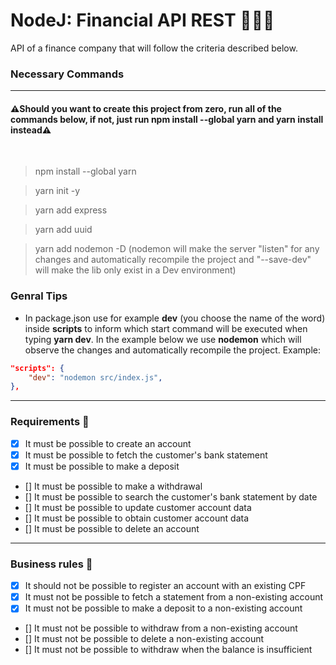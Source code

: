 # NodeJ: Financial API REST 🚀🚀🚀
API of a finance company that will follow the criteria described below.


### Necessary Commands 
---

#### ⚠️Should you want to create this project from zero, run all of the commands below, if not, just run **npm install --global yarn** and **yarn install** instead⚠️

<br>


> npm install --global yarn

> yarn init -y

> yarn add express

> yarn add uuid

> yarn add nodemon -D (nodemon will make the server "listen" for any changes and automatically recompile the project and "--save-dev" will make the lib only exist in a Dev environment)


### Genral Tips
- In package.json use for example **dev** (you choose the name of the word) inside **scripts** to inform which start command will be executed when typing **yarn dev**. In the example below we use **nodemon** which will observe the changes and automatically recompile the project. Example:

```json
"scripts": {
    "dev": "nodemon src/index.js",
},
```

---
### Requirements 📌

- [x] It must be possible to create an account
- [x] It must be possible to fetch the customer's bank statement
- [x] It must be possible to make a deposit
- [] It must be possible to make a withdrawal
- [] It must be possible to search the customer's bank statement by date
- [] It must be possible to update customer account data
- [] It must be possible to obtain customer account data
- [] It must be possible to delete an account

---
### Business rules 📌

- [x] It should not be possible to register an account with an existing CPF
- [x] It must not be possible to fetch a statement from a non-existing account
- [x] It must not be possible to make a deposit to a non-existing account
- [] It must not be possible to withdraw from a non-existing account
- [] It must not be possible to delete a non-existing account
- [] It must not be possible to withdraw when the balance is insufficient
